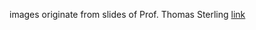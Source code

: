 images originate from slides of Prof. Thomas Sterling
[link](https://www.cct.lsu.edu/csc7600/coursemat/svnLectures/L7/L7_2011.pdf)